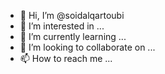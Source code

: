- 👋 Hi, I’m @soidalqartoubi
- 👀 I’m interested in ...
- 🌱 I’m currently learning ...
- 💞️ I’m looking to collaborate on ...
- 📫 How to reach me ...

<!---
soidalqartoubi/soidalqartoubi is a ✨ special ✨ repository because its `README.md` (this file) appears on your GitHub profile.
You can click the Preview link to take a look at your changes.
--->
